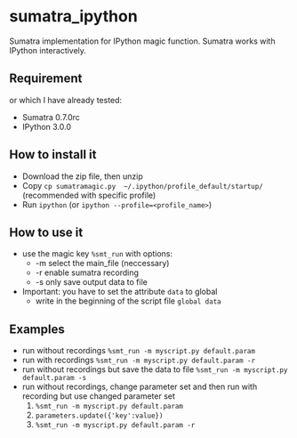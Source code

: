 # sumatra_ipython
Sumatra implementation for IPython magic function. Sumatra works with IPython interactively.

Requirement
-----------
or which I have already tested:
- Sumatra 0.7.0rc
- IPython 3.0.0

How to install it
-----------------
- Download the zip file, then unzip 
- Copy `cp sumatramagic.py  ~/.ipython/profile_default/startup/` (recommended with specific profile)
- Run `ipython` (or `ipython --profile=<profile_name>`)

How to use it
-------------
- use the magic key `%smt_run` with options:
  - -m select the main_file (neccessary)
  - -r enable sumatra recording
  - -s only save output data to file
- Important: you have to set the attribute `data` to global
  - write in the beginning of the script file `global data` 

Examples
--------
- run without recordings `%smt_run -m myscript.py default.param`
- run with recordings `%smt_run -m myscript.py default.param -r`
- run without recordings but save the data to file `%smt_run -m myscript.py default.param -s`
- run without recordings, change parameter set and then run with recording but use changed parameter set
  1. `%smt_run -m myscript.py default.param`
  2. `parameters.update({'key':value})`
  3. `%smt_run -m myscript.py default.param -r`
